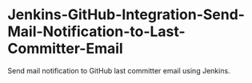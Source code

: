 # Jenkins-GitHub-Integration-Send-Mail-Notification-to-Last-Committer-Email
Send mail notification to GitHub last committer email using Jenkins.
